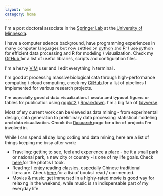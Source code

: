 ```yaml
---
layout: home
category: home
---
```


I'm a post doctoral associate in the [Springer Lab](https://maizeumn.github.io) at the [University of Minnesota](https://twin-cities.umn.edu).

I have a computer science background, have programming experiences in many computer languages but now settled on [python](https://www.python.org) and [R](https://cran.r-project.org): I use python for efficient data processing and R for modeling / visualization. Check my [GitHub <i class="fab fa-github-alt"></i>](https://github.com/orionzhou) for a list of useful libraries, scripts and configuration files.

I'm a heavy [VIM](https://www.vim.org) user and I edit everything in terminal <i class="fas fa-laptop-code"></i>.

I'm good at processing massive biological data through high-performance computing / cloud computing, check my [GitHub <i class="fab fa-github-alt"></i>](https://github.com/orionzhou) for a list of pipelines I implemented for various research projects.

I'm especially good at data visualization. I create and typeset figures or tables for publication using [ggplot2](https://ggplot2.tidyverse.org) / [Rmarkdown](https://rmarkdown.rstudio.com). I'm a big fan of [tidyverse](https://www.tidyverse.org).

Most of my current work can be viewed as data mining - from experimental design, data generation to preliminary data processing, statistical modeling and data visualization. Check the [Research <i class="fas fa-flask"></i>](/research) page for a list of projects I'm involved in.

While I can spend all day long coding and data mining, here are a list of things keeping me busy after work:

  * Traveling: getting to see, feel and experience a place - be it a small park or national park, a new city or country - is one of my life goals. Check [here <i class="fas fa-images"></i>](/) for the photos I took.
  * Reading: I enjoy reading classics, especially Chinese traditional literature. Check [here <i class="fas fa-globe"></i>](https://www.douban.com/people/Genius1986/) for a list of books I read / commented.
  * Movies & music: get immersed in a highly-rated movie is good way for relaxing in the weekend, while music is an indispensable part of my everyday life.


